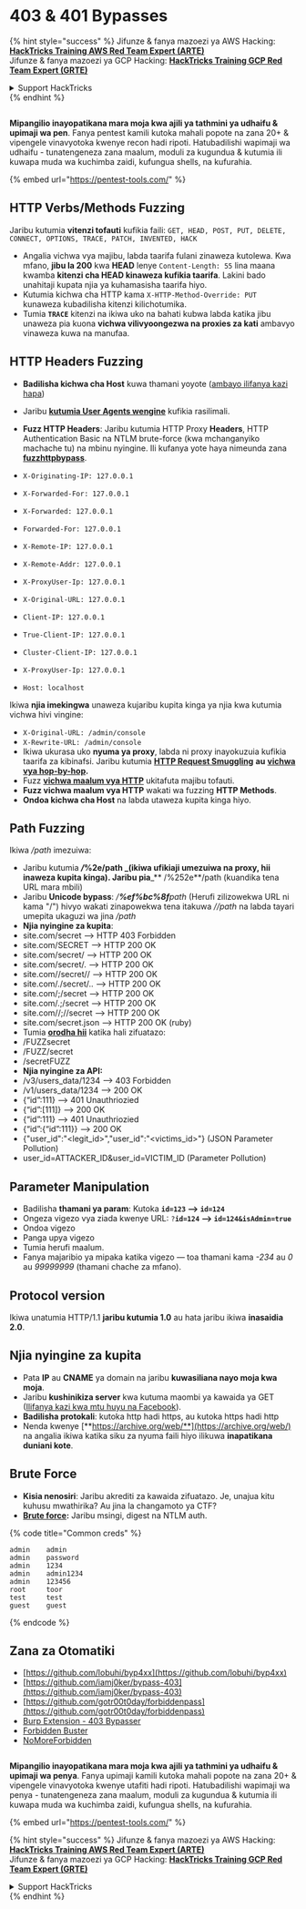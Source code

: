 # 403 & 401 Bypasses

{% hint style="success" %}
Jifunze & fanya mazoezi ya AWS Hacking:<img src="/.gitbook/assets/arte.png" alt="" data-size="line">[**HackTricks Training AWS Red Team Expert (ARTE)**](https://training.hacktricks.xyz/courses/arte)<img src="/.gitbook/assets/arte.png" alt="" data-size="line">\
Jifunze & fanya mazoezi ya GCP Hacking: <img src="/.gitbook/assets/grte.png" alt="" data-size="line">[**HackTricks Training GCP Red Team Expert (GRTE)**<img src="/.gitbook/assets/grte.png" alt="" data-size="line">](https://training.hacktricks.xyz/courses/grte)

<details>

<summary>Support HackTricks</summary>

* Angalia [**mpango wa usajili**](https://github.com/sponsors/carlospolop)!
* **Jiunge na** 💬 [**kikundi cha Discord**](https://discord.gg/hRep4RUj7f) au [**kikundi cha telegram**](https://t.me/peass) au **fuata** sisi kwenye **Twitter** 🐦 [**@hacktricks\_live**](https://twitter.com/hacktricks\_live)**.**
* **Shiriki mbinu za hacking kwa kuwasilisha PRs kwa** [**HackTricks**](https://github.com/carlospolop/hacktricks) na [**HackTricks Cloud**](https://github.com/carlospolop/hacktricks-cloud) github repos.

</details>
{% endhint %}

<figure><img src="../../.gitbook/assets/image (14) (1).png" alt=""><figcaption></figcaption></figure>

**Mipangilio inayopatikana mara moja kwa ajili ya tathmini ya udhaifu & upimaji wa pen**. Fanya pentest kamili kutoka mahali popote na zana 20+ & vipengele vinavyotoka kwenye recon hadi ripoti. Hatubadilishi wapimaji wa udhaifu - tunatengeneza zana maalum, moduli za kugundua & kutumia ili kuwapa muda wa kuchimba zaidi, kufungua shells, na kufurahia.

{% embed url="https://pentest-tools.com/" %}

## HTTP Verbs/Methods Fuzzing

Jaribu kutumia **vitenzi tofauti** kufikia faili: `GET, HEAD, POST, PUT, DELETE, CONNECT, OPTIONS, TRACE, PATCH, INVENTED, HACK`

* Angalia vichwa vya majibu, labda taarifa fulani zinaweza kutolewa. Kwa mfano, **jibu la 200** kwa **HEAD** lenye `Content-Length: 55` lina maana kwamba **kitenzi cha HEAD kinaweza kufikia taarifa**. Lakini bado unahitaji kupata njia ya kuhamasisha taarifa hiyo.
* Kutumia kichwa cha HTTP kama `X-HTTP-Method-Override: PUT` kunaweza kubadilisha kitenzi kilichotumika.
* Tumia **`TRACE`** kitenzi na ikiwa uko na bahati kubwa labda katika jibu unaweza pia kuona **vichwa vilivyoongezwa na proxies za kati** ambavyo vinaweza kuwa na manufaa.

## HTTP Headers Fuzzing

* **Badilisha kichwa cha Host** kuwa thamani yoyote ([ambayo ilifanya kazi hapa](https://medium.com/@sechunter/exploiting-admin-panel-like-a-boss-fc2dd2499d31))
* Jaribu [**kutumia User Agents wengine**](https://github.com/danielmiessler/SecLists/blob/master/Fuzzing/User-Agents/UserAgents.fuzz.txt) kufikia rasilimali.
*   **Fuzz HTTP Headers**: Jaribu kutumia HTTP Proxy **Headers**, HTTP Authentication Basic na NTLM brute-force (kwa mchanganyiko machache tu) na mbinu nyingine. Ili kufanya yote haya nimeunda zana [**fuzzhttpbypass**](https://github.com/carlospolop/fuzzhttpbypass).

* `X-Originating-IP: 127.0.0.1`
* `X-Forwarded-For: 127.0.0.1`
* `X-Forwarded: 127.0.0.1`
* `Forwarded-For: 127.0.0.1`
* `X-Remote-IP: 127.0.0.1`
* `X-Remote-Addr: 127.0.0.1`
* `X-ProxyUser-Ip: 127.0.0.1`
* `X-Original-URL: 127.0.0.1`
* `Client-IP: 127.0.0.1`
* `True-Client-IP: 127.0.0.1`
* `Cluster-Client-IP: 127.0.0.1`
* `X-ProxyUser-Ip: 127.0.0.1`
* `Host: localhost`

Ikiwa **njia imekingwa** unaweza kujaribu kupita kinga ya njia kwa kutumia vichwa hivi vingine:

* `X-Original-URL: /admin/console`
* `X-Rewrite-URL: /admin/console`
* Ikiwa ukurasa uko **nyuma ya proxy**, labda ni proxy inayokuzuia kufikia taarifa za kibinafsi. Jaribu kutumia [**HTTP Request Smuggling**](../../pentesting-web/http-request-smuggling/) **au** [**vichwa vya hop-by-hop**](../../pentesting-web/abusing-hop-by-hop-headers.md)**.**
* Fuzz [**vichwa maalum vya HTTP**](special-http-headers.md) ukitafuta majibu tofauti.
* **Fuzz vichwa maalum vya HTTP** wakati wa fuzzing **HTTP Methods**.
* **Ondoa kichwa cha Host** na labda utaweza kupita kinga hiyo.

## Path **Fuzzing**

Ikiwa _/path_ imezuiwa:

* Jaribu kutumia _**/**_**%2e/path \_(ikiwa ufikiaji umezuiwa na proxy, hii inaweza kupita kinga). Jaribu pia**\_\*\* /%252e\*\*/path (kuandika tena URL mara mbili)
* Jaribu **Unicode bypass**: _/**%ef%bc%8f**path_ (Herufi zilizowekwa URL ni kama "/") hivyo wakati zinapowekwa tena itakuwa _//path_ na labda tayari umepita ukaguzi wa jina _/path_
* **Njia nyingine za kupita**:
* site.com/secret –> HTTP 403 Forbidden
* site.com/SECRET –> HTTP 200 OK
* site.com/secret/ –> HTTP 200 OK
* site.com/secret/. –> HTTP 200 OK
* site.com//secret// –> HTTP 200 OK
* site.com/./secret/.. –> HTTP 200 OK
* site.com/;/secret –> HTTP 200 OK
* site.com/.;/secret –> HTTP 200 OK
* site.com//;//secret –> HTTP 200 OK
* site.com/secret.json –> HTTP 200 OK (ruby)
* Tumia [**orodha hii**](https://github.com/danielmiessler/SecLists/blob/master/Fuzzing/Unicode.txt) katika hali zifuatazo:
* /FUZZsecret
* /FUZZ/secret
* /secretFUZZ
* **Njia nyingine za API:**
* /v3/users\_data/1234 --> 403 Forbidden
* /v1/users\_data/1234 --> 200 OK
* {“id”:111} --> 401 Unauthriozied
* {“id”:\[111]} --> 200 OK
* {“id”:111} --> 401 Unauthriozied
* {“id”:{“id”:111\}} --> 200 OK
* {"user\_id":"\<legit\_id>","user\_id":"\<victims\_id>"} (JSON Parameter Pollution)
* user\_id=ATTACKER\_ID\&user\_id=VICTIM\_ID (Parameter Pollution)

## **Parameter Manipulation**

* Badilisha **thamani ya param**: Kutoka **`id=123` --> `id=124`**
* Ongeza vigezo vya ziada kwenye URL: `?`**`id=124` —-> `id=124&isAdmin=true`**
* Ondoa vigezo
* Panga upya vigezo
* Tumia herufi maalum.
* Fanya majaribio ya mipaka katika vigezo — toa thamani kama _-234_ au _0_ au _99999999_ (thamani chache za mfano).

## **Protocol version**

Ikiwa unatumia HTTP/1.1 **jaribu kutumia 1.0** au hata jaribu ikiwa **inasaidia 2.0**.

## **Njia nyingine za kupita**

* Pata **IP** au **CNAME** ya domain na jaribu **kuwasiliana nayo moja kwa moja**.
* Jaribu **kushinikiza server** kwa kutuma maombi ya kawaida ya GET ([Ilifanya kazi kwa mtu huyu na Facebook](https://medium.com/@amineaboud/story-of-a-weird-vulnerability-i-found-on-facebook-fc0875eb5125)).
* **Badilisha protokali**: kutoka http hadi https, au kutoka https hadi http
* Nenda kwenye [**https://archive.org/web/**](https://archive.org/web/) na angalia ikiwa katika siku za nyuma faili hiyo ilikuwa **inapatikana duniani kote**.

## **Brute Force**

* **Kisia nenosiri**: Jaribu akrediti za kawaida zifuatazo. Je, unajua kitu kuhusu mwathirika? Au jina la changamoto ya CTF?
* [**Brute force**](../../generic-methodologies-and-resources/brute-force.md#http-brute)**:** Jaribu msingi, digest na NTLM auth.

{% code title="Common creds" %}
```
admin    admin
admin    password
admin    1234
admin    admin1234
admin    123456
root     toor
test     test
guest    guest
```
{% endcode %}

## Zana za Otomatiki

* [https://github.com/lobuhi/byp4xx](https://github.com/lobuhi/byp4xx)
* [https://github.com/iamj0ker/bypass-403](https://github.com/iamj0ker/bypass-403)
* [https://github.com/gotr00t0day/forbiddenpass](https://github.com/gotr00t0day/forbiddenpass)
* [Burp Extension - 403 Bypasser](https://portswigger.net/bappstore/444407b96d9c4de0adb7aed89e826122)
* [Forbidden Buster](https://github.com/Sn1r/Forbidden-Buster)
* [NoMoreForbidden](https://github.com/akinerk/NoMoreForbidden)

<figure><img src="../../.gitbook/assets/image (14) (1).png" alt=""><figcaption></figcaption></figure>

**Mipangilio inayopatikana mara moja kwa ajili ya tathmini ya udhaifu & upimaji wa penya**. Fanya upimaji kamili kutoka mahali popote na zana 20+ & vipengele vinavyotoka kwenye utafiti hadi ripoti. Hatubadilishi wapimaji wa penya - tunatengeneza zana maalum, moduli za kugundua & kutumia ili kuwapa muda wa kuchimba zaidi, kufungua shells, na kufurahia.

{% embed url="https://pentest-tools.com/" %}

{% hint style="success" %}
Jifunze & fanya mazoezi ya AWS Hacking:<img src="/.gitbook/assets/arte.png" alt="" data-size="line">[**HackTricks Training AWS Red Team Expert (ARTE)**](https://training.hacktricks.xyz/courses/arte)<img src="/.gitbook/assets/arte.png" alt="" data-size="line">\
Jifunze & fanya mazoezi ya GCP Hacking: <img src="/.gitbook/assets/grte.png" alt="" data-size="line">[**HackTricks Training GCP Red Team Expert (GRTE)**<img src="/.gitbook/assets/grte.png" alt="" data-size="line">](https://training.hacktricks.xyz/courses/grte)

<details>

<summary>Support HackTricks</summary>

* Angalia [**mpango wa usajili**](https://github.com/sponsors/carlospolop)!
* **Jiunge na** 💬 [**kikundi cha Discord**](https://discord.gg/hRep4RUj7f) au [**kikundi cha telegram**](https://t.me/peass) au **fuata** sisi kwenye **Twitter** 🐦 [**@hacktricks\_live**](https://twitter.com/hacktricks\_live)**.**
* **Shiriki hila za udukuzi kwa kuwasilisha PRs kwa** [**HackTricks**](https://github.com/carlospolop/hacktricks) na [**HackTricks Cloud**](https://github.com/carlospolop/hacktricks-cloud) repos za github.

</details>
{% endhint %}

